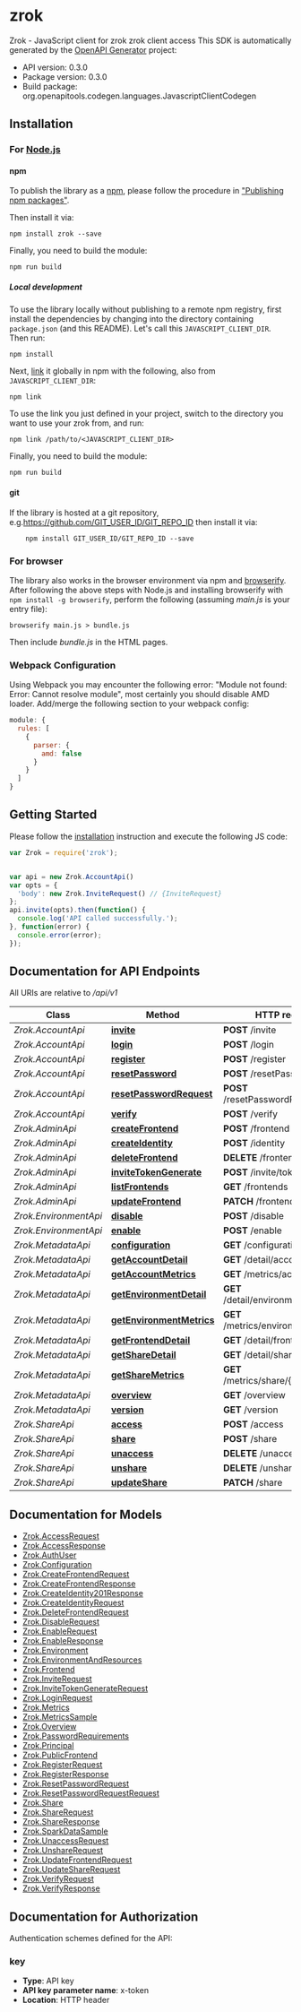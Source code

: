 # zrok

Zrok - JavaScript client for zrok
zrok client access
This SDK is automatically generated by the [OpenAPI Generator](https://openapi-generator.tech) project:

- API version: 0.3.0
- Package version: 0.3.0
- Build package: org.openapitools.codegen.languages.JavascriptClientCodegen

## Installation

### For [Node.js](https://nodejs.org/)

#### npm

To publish the library as a [npm](https://www.npmjs.com/), please follow the procedure in ["Publishing npm packages"](https://docs.npmjs.com/getting-started/publishing-npm-packages).

Then install it via:

```shell
npm install zrok --save
```

Finally, you need to build the module:

```shell
npm run build
```

##### Local development

To use the library locally without publishing to a remote npm registry, first install the dependencies by changing into the directory containing `package.json` (and this README). Let's call this `JAVASCRIPT_CLIENT_DIR`. Then run:

```shell
npm install
```

Next, [link](https://docs.npmjs.com/cli/link) it globally in npm with the following, also from `JAVASCRIPT_CLIENT_DIR`:

```shell
npm link
```

To use the link you just defined in your project, switch to the directory you want to use your zrok from, and run:

```shell
npm link /path/to/<JAVASCRIPT_CLIENT_DIR>
```

Finally, you need to build the module:

```shell
npm run build
```

#### git

If the library is hosted at a git repository, e.g.https://github.com/GIT_USER_ID/GIT_REPO_ID
then install it via:

```shell
    npm install GIT_USER_ID/GIT_REPO_ID --save
```

### For browser

The library also works in the browser environment via npm and [browserify](http://browserify.org/). After following
the above steps with Node.js and installing browserify with `npm install -g browserify`,
perform the following (assuming *main.js* is your entry file):

```shell
browserify main.js > bundle.js
```

Then include *bundle.js* in the HTML pages.

### Webpack Configuration

Using Webpack you may encounter the following error: "Module not found: Error:
Cannot resolve module", most certainly you should disable AMD loader. Add/merge
the following section to your webpack config:

```javascript
module: {
  rules: [
    {
      parser: {
        amd: false
      }
    }
  ]
}
```

## Getting Started

Please follow the [installation](#installation) instruction and execute the following JS code:

```javascript
var Zrok = require('zrok');


var api = new Zrok.AccountApi()
var opts = {
  'body': new Zrok.InviteRequest() // {InviteRequest} 
};
api.invite(opts).then(function() {
  console.log('API called successfully.');
}, function(error) {
  console.error(error);
});


```

## Documentation for API Endpoints

All URIs are relative to */api/v1*

Class | Method | HTTP request | Description
------------ | ------------- | ------------- | -------------
*Zrok.AccountApi* | [**invite**](docs/AccountApi.md#invite) | **POST** /invite | 
*Zrok.AccountApi* | [**login**](docs/AccountApi.md#login) | **POST** /login | 
*Zrok.AccountApi* | [**register**](docs/AccountApi.md#register) | **POST** /register | 
*Zrok.AccountApi* | [**resetPassword**](docs/AccountApi.md#resetPassword) | **POST** /resetPassword | 
*Zrok.AccountApi* | [**resetPasswordRequest**](docs/AccountApi.md#resetPasswordRequest) | **POST** /resetPasswordRequest | 
*Zrok.AccountApi* | [**verify**](docs/AccountApi.md#verify) | **POST** /verify | 
*Zrok.AdminApi* | [**createFrontend**](docs/AdminApi.md#createFrontend) | **POST** /frontend | 
*Zrok.AdminApi* | [**createIdentity**](docs/AdminApi.md#createIdentity) | **POST** /identity | 
*Zrok.AdminApi* | [**deleteFrontend**](docs/AdminApi.md#deleteFrontend) | **DELETE** /frontend | 
*Zrok.AdminApi* | [**inviteTokenGenerate**](docs/AdminApi.md#inviteTokenGenerate) | **POST** /invite/token/generate | 
*Zrok.AdminApi* | [**listFrontends**](docs/AdminApi.md#listFrontends) | **GET** /frontends | 
*Zrok.AdminApi* | [**updateFrontend**](docs/AdminApi.md#updateFrontend) | **PATCH** /frontend | 
*Zrok.EnvironmentApi* | [**disable**](docs/EnvironmentApi.md#disable) | **POST** /disable | 
*Zrok.EnvironmentApi* | [**enable**](docs/EnvironmentApi.md#enable) | **POST** /enable | 
*Zrok.MetadataApi* | [**configuration**](docs/MetadataApi.md#configuration) | **GET** /configuration | 
*Zrok.MetadataApi* | [**getAccountDetail**](docs/MetadataApi.md#getAccountDetail) | **GET** /detail/account | 
*Zrok.MetadataApi* | [**getAccountMetrics**](docs/MetadataApi.md#getAccountMetrics) | **GET** /metrics/account | 
*Zrok.MetadataApi* | [**getEnvironmentDetail**](docs/MetadataApi.md#getEnvironmentDetail) | **GET** /detail/environment/{envZId} | 
*Zrok.MetadataApi* | [**getEnvironmentMetrics**](docs/MetadataApi.md#getEnvironmentMetrics) | **GET** /metrics/environment/{envId} | 
*Zrok.MetadataApi* | [**getFrontendDetail**](docs/MetadataApi.md#getFrontendDetail) | **GET** /detail/frontend/{feId} | 
*Zrok.MetadataApi* | [**getShareDetail**](docs/MetadataApi.md#getShareDetail) | **GET** /detail/share/{shrToken} | 
*Zrok.MetadataApi* | [**getShareMetrics**](docs/MetadataApi.md#getShareMetrics) | **GET** /metrics/share/{shrToken} | 
*Zrok.MetadataApi* | [**overview**](docs/MetadataApi.md#overview) | **GET** /overview | 
*Zrok.MetadataApi* | [**version**](docs/MetadataApi.md#version) | **GET** /version | 
*Zrok.ShareApi* | [**access**](docs/ShareApi.md#access) | **POST** /access | 
*Zrok.ShareApi* | [**share**](docs/ShareApi.md#share) | **POST** /share | 
*Zrok.ShareApi* | [**unaccess**](docs/ShareApi.md#unaccess) | **DELETE** /unaccess | 
*Zrok.ShareApi* | [**unshare**](docs/ShareApi.md#unshare) | **DELETE** /unshare | 
*Zrok.ShareApi* | [**updateShare**](docs/ShareApi.md#updateShare) | **PATCH** /share | 


## Documentation for Models

 - [Zrok.AccessRequest](docs/AccessRequest.md)
 - [Zrok.AccessResponse](docs/AccessResponse.md)
 - [Zrok.AuthUser](docs/AuthUser.md)
 - [Zrok.Configuration](docs/Configuration.md)
 - [Zrok.CreateFrontendRequest](docs/CreateFrontendRequest.md)
 - [Zrok.CreateFrontendResponse](docs/CreateFrontendResponse.md)
 - [Zrok.CreateIdentity201Response](docs/CreateIdentity201Response.md)
 - [Zrok.CreateIdentityRequest](docs/CreateIdentityRequest.md)
 - [Zrok.DeleteFrontendRequest](docs/DeleteFrontendRequest.md)
 - [Zrok.DisableRequest](docs/DisableRequest.md)
 - [Zrok.EnableRequest](docs/EnableRequest.md)
 - [Zrok.EnableResponse](docs/EnableResponse.md)
 - [Zrok.Environment](docs/Environment.md)
 - [Zrok.EnvironmentAndResources](docs/EnvironmentAndResources.md)
 - [Zrok.Frontend](docs/Frontend.md)
 - [Zrok.InviteRequest](docs/InviteRequest.md)
 - [Zrok.InviteTokenGenerateRequest](docs/InviteTokenGenerateRequest.md)
 - [Zrok.LoginRequest](docs/LoginRequest.md)
 - [Zrok.Metrics](docs/Metrics.md)
 - [Zrok.MetricsSample](docs/MetricsSample.md)
 - [Zrok.Overview](docs/Overview.md)
 - [Zrok.PasswordRequirements](docs/PasswordRequirements.md)
 - [Zrok.Principal](docs/Principal.md)
 - [Zrok.PublicFrontend](docs/PublicFrontend.md)
 - [Zrok.RegisterRequest](docs/RegisterRequest.md)
 - [Zrok.RegisterResponse](docs/RegisterResponse.md)
 - [Zrok.ResetPasswordRequest](docs/ResetPasswordRequest.md)
 - [Zrok.ResetPasswordRequestRequest](docs/ResetPasswordRequestRequest.md)
 - [Zrok.Share](docs/Share.md)
 - [Zrok.ShareRequest](docs/ShareRequest.md)
 - [Zrok.ShareResponse](docs/ShareResponse.md)
 - [Zrok.SparkDataSample](docs/SparkDataSample.md)
 - [Zrok.UnaccessRequest](docs/UnaccessRequest.md)
 - [Zrok.UnshareRequest](docs/UnshareRequest.md)
 - [Zrok.UpdateFrontendRequest](docs/UpdateFrontendRequest.md)
 - [Zrok.UpdateShareRequest](docs/UpdateShareRequest.md)
 - [Zrok.VerifyRequest](docs/VerifyRequest.md)
 - [Zrok.VerifyResponse](docs/VerifyResponse.md)


## Documentation for Authorization


Authentication schemes defined for the API:
### key


- **Type**: API key
- **API key parameter name**: x-token
- **Location**: HTTP header

